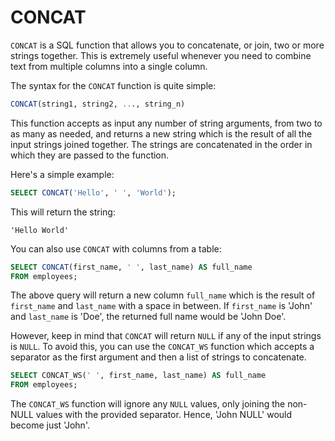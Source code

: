 # CONCAT

`CONCAT` is a SQL function that allows you to concatenate, or join, two or more strings together. This is extremely useful whenever you need to combine text from multiple columns into a single column.

The syntax for the `CONCAT` function is quite simple:

```sql
CONCAT(string1, string2, ..., string_n)
```

This function accepts as input any number of string arguments, from two to as many as needed, and returns a new string which is the result of all the input strings joined together. The strings are concatenated in the order in which they are passed to the function.

Here's a simple example:

```sql
SELECT CONCAT('Hello', ' ', 'World');
```

This will return the string:

```
'Hello World'
```

You can also use `CONCAT` with columns from a table:

```sql
SELECT CONCAT(first_name, ' ', last_name) AS full_name
FROM employees;
```

The above query will return a new column `full_name` which is the result of `first_name` and `last_name` with a space in between. If `first_name` is 'John' and `last_name` is 'Doe', the returned full name would be 'John Doe'.

However, keep in mind that `CONCAT` will return `NULL` if any of the input strings is `NULL`. To avoid this, you can use the `CONCAT_WS` function which accepts a separator as the first argument and then a list of strings to concatenate.

```sql
SELECT CONCAT_WS(' ', first_name, last_name) AS full_name
FROM employees;
```

The `CONCAT_WS` function will ignore any `NULL` values, only joining the non-NULL values with the provided separator. Hence, 'John NULL' would become just 'John'.
